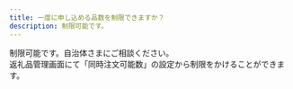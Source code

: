 ```yaml
---
title: 一度に申し込める品数を制限できますか？
description: 制限可能です。
---
```


制限可能です。自治体さまにご相談ください。  
返礼品管理画面にて「同時注文可能数」の設定から制限をかけることができます。
